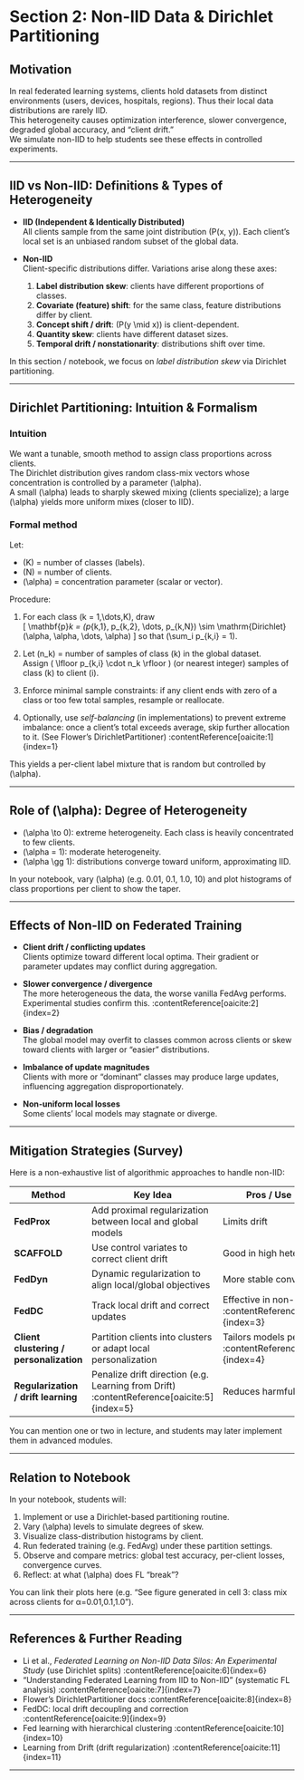 # Section 2: Non-IID Data & Dirichlet Partitioning

## Motivation

In real federated learning systems, clients hold datasets from distinct environments (users, devices, hospitals, regions). Thus their local data distributions are rarely IID.  
This heterogeneity causes optimization interference, slower convergence, degraded global accuracy, and “client drift.”  
We simulate non-IID to help students see these effects in controlled experiments.

---

## IID vs Non-IID: Definitions & Types of Heterogeneity

- **IID (Independent & Identically Distributed)**  
  All clients sample from the same joint distribution \(P(x, y)\). Each client’s local set is an unbiased random subset of the global data.

- **Non-IID**  
  Client-specific distributions differ. Variations arise along these axes:

  1. **Label distribution skew**: clients have different proportions of classes.  
  2. **Covariate (feature) shift**: for the same class, feature distributions differ by client.  
  3. **Concept shift / drift**: \(P(y \mid x)\) is client-dependent.  
  4. **Quantity skew**: clients have different dataset sizes.  
  5. **Temporal drift / nonstationarity**: distributions shift over time.

In this section / notebook, we focus on *label distribution skew* via Dirichlet partitioning.

---

## Dirichlet Partitioning: Intuition & Formalism

### Intuition

We want a tunable, smooth method to assign class proportions across clients.  
The Dirichlet distribution gives random class-mix vectors whose concentration is controlled by a parameter \(\alpha\).  
A small \(\alpha\) leads to sharply skewed mixing (clients specialize); a large \(\alpha\) yields more uniform mixes (closer to IID).

### Formal method

Let:

- \(K\) = number of classes (labels).  
- \(N\) = number of clients.  
- \(\alpha\) = concentration parameter (scalar or vector).  

Procedure:

1. For each class \(k = 1,\dots,K\), draw  
   \[
     \mathbf{p}_k = (p_{k,1}, p_{k,2}, \dots, p_{k,N}) \sim \mathrm{Dirichlet}(\alpha, \alpha, \dots, \alpha)
   \]
   so that \(\sum_i p_{k,i} = 1\).  

2. Let \(n_k\) = number of samples of class \(k\) in the global dataset.  
   Assign \( \lfloor p_{k,i} \cdot n_k \rfloor \) (or nearest integer) samples of class \(k\) to client \(i\).  

3. Enforce minimal sample constraints: if any client ends with zero of a class or too few total samples, resample or reallocate.  

4. Optionally, use *self-balancing* (in implementations) to prevent extreme imbalance: once a client’s total exceeds average, skip further allocation to it. (See Flower’s DirichletPartitioner) :contentReference[oaicite:1]{index=1}

This yields a per-client label mixture that is random but controlled by \(\alpha\).

---

## Role of \(\alpha\): Degree of Heterogeneity

- \(\alpha \to 0\): extreme heterogeneity. Each class is heavily concentrated to few clients.  
- \(\alpha = 1\): moderate heterogeneity.  
- \(\alpha \gg 1\): distributions converge toward uniform, approximating IID.  

In your notebook, vary \(\alpha\) (e.g. 0.01, 0.1, 1.0, 10) and plot histograms of class proportions per client to show the taper.

---

## Effects of Non-IID on Federated Training

- **Client drift / conflicting updates**  
  Clients optimize toward different local optima. Their gradient or parameter updates may conflict during aggregation.

- **Slower convergence / divergence**  
  The more heterogeneous the data, the worse vanilla FedAvg performs. Experimental studies confirm this. :contentReference[oaicite:2]{index=2}

- **Bias / degradation**  
  The global model may overfit to classes common across clients or skew toward clients with larger or “easier” distributions.

- **Imbalance of update magnitudes**  
  Clients with more or “dominant” classes may produce large updates, influencing aggregation disproportionately.

- **Non-uniform local losses**  
  Some clients’ local models may stagnate or diverge.

---

## Mitigation Strategies (Survey)

Here is a non-exhaustive list of algorithmic approaches to handle non-IID:

| Method | Key Idea | Pros / Use Cases |
|---|---|---|
| **FedProx** | Add proximal regularization between local and global models | Limits drift |
| **SCAFFOLD** | Use control variates to correct client drift | Good in high heterogeneity |
| **FedDyn** | Dynamic regularization to align local/global objectives | More stable convergence |
| **FedDC** | Track local drift and correct updates | Effective in non-IID settings :contentReference[oaicite:3]{index=3} |
| **Client clustering / personalization** | Partition clients into clusters or adapt local personalization | Tailors models per cluster :contentReference[oaicite:4]{index=4} |
| **Regularization / drift learning** | Penalize drift direction (e.g. Learning from Drift) :contentReference[oaicite:5]{index=5} | Reduces harmful deviation |

You can mention one or two in lecture, and students may later implement them in advanced modules.

---

## Relation to Notebook

In your notebook, students will:

1. Implement or use a Dirichlet-based partitioning routine.  
2. Vary \(\alpha\) levels to simulate degrees of skew.  
3. Visualize class-distribution histograms by client.  
4. Run federated training (e.g. FedAvg) under these partition settings.  
5. Observe and compare metrics: global test accuracy, per-client losses, convergence curves.  
6. Reflect: at what \(\alpha\) does FL “break”?

You can link their plots here (e.g. “See figure generated in cell 3: class mix across clients for α=0.01,0.1,1.0”).

---

## References & Further Reading

- Li et al., *Federated Learning on Non-IID Data Silos: An Experimental Study* (use Dirichlet splits) :contentReference[oaicite:6]{index=6}  
- “Understanding Federated Learning from IID to Non-IID” (systematic FL analysis) :contentReference[oaicite:7]{index=7}  
- Flower’s DirichletPartitioner docs :contentReference[oaicite:8]{index=8}  
- FedDC: local drift decoupling and correction :contentReference[oaicite:9]{index=9}  
- Fed learning with hierarchical clustering :contentReference[oaicite:10]{index=10}  
- Learning from Drift (drift regularization) :contentReference[oaicite:11]{index=11}  

---

